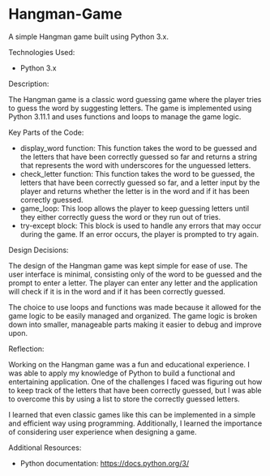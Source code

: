 # Hangman-Game
A simple Hangman game built using Python 3.x.

Technologies Used:

- Python 3.x

Description:

The Hangman game is a classic word guessing game where the player tries to guess the word by suggesting letters. The game is implemented using Python 3.11.1 and uses functions and loops to manage the game logic.

Key Parts of the Code:

- display_word function: This function takes the word to be guessed and the letters that have been correctly guessed so far and returns a string that represents the word with underscores for the unguessed letters.
- check_letter function: This function takes the word to be guessed, the letters that have been correctly guessed so far, and a letter input by the player and returns whether the letter is in the word and if it has been correctly guessed.
- game_loop: This loop allows the player to keep guessing letters until they either correctly guess the word or they run out of tries.
- try-except block: This block is used to handle any errors that may occur during the game. If an error occurs, the player is prompted to try again.

Design Decisions:

The design of the Hangman game was kept simple for ease of use. The user interface is minimal, consisting only of the word to be guessed and the prompt to enter a letter. The player can enter any letter and the application will check if it is in the word and if it has been correctly guessed.

The choice to use loops and functions was made because it allowed for the game logic to be easily managed and organized. The game logic is broken down into smaller, manageable parts making it easier to debug and improve upon.

Reflection:

Working on the Hangman game was a fun and educational experience. I was able to apply my knowledge of Python to build a functional and entertaining application. One of the challenges I faced was figuring out how to keep track of the letters that have been correctly guessed, but I was able to overcome this by using a list to store the correctly guessed letters.

I learned that even classic games like this can be implemented in a simple and efficient way using programming. Additionally, I learned the importance of considering user experience when designing a game.

Additional Resources:

- Python documentation: https://docs.python.org/3/
